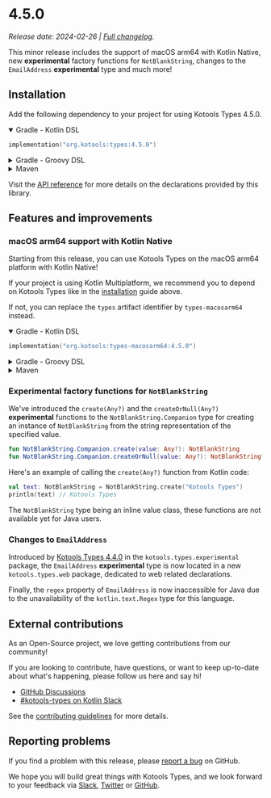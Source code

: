 # 4.5.0

_Release date: 2024-02-26 | [Full changelog][changelog]._

This minor release includes the support of macOS arm64 with Kotlin Native, new
**experimental** factory functions for `NotBlankString`, changes to the
`EmailAddress` **experimental** type and much more!

[changelog]: https://github.com/kotools/types/blob/main/CHANGELOG.md#4.5.0

## Installation

Add the following dependency to your project for using Kotools Types 4.5.0.

<details open>
<summary>Gradle - Kotlin DSL</summary>

```kotlin
implementation("org.kotools:types:4.5.0")
```
</details>

<details>
<summary>Gradle - Groovy DSL</summary>

```groovy
implementation "org.kotools:types:4.5.0"
```
</details>

<details>
<summary>Maven</summary>

```xml
<dependencies>
    <dependency>
        <groupId>org.kotools</groupId>
        <artifactId>types</artifactId>
        <version>4.5.0</version>
    </dependency>
</dependencies>
```
</details>

Visit the [API reference][api-reference] for more details on the declarations
provided by this library.

[api-reference]: https://types.kotools.org

## Features and improvements

### macOS arm64 support with Kotlin Native

Starting from this release, you can use Kotools Types on the macOS arm64
platform with Kotlin Native!

If your project is using Kotlin Multiplatform, we recommend you to depend on
Kotools Types like in the [installation](#installation) guide above.

If not, you can replace the `types` artifact identifier by `types-macosarm64`
instead.

<details open>
<summary>Gradle - Kotlin DSL</summary>

```kotlin
implementation("org.kotools:types-macosarm64:4.5.0")
```
</details>

<details>
<summary>Gradle - Groovy DSL</summary>

```groovy
implementation "org.kotools:types-macosarm64:4.5.0"
```
</details>

<details>
<summary>Maven</summary>

```xml
<dependencies>
    <dependency>
        <groupId>org.kotools</groupId>
        <artifactId>types-macosarm64</artifactId>
        <version>4.5.0</version>
    </dependency>
</dependencies>
```
</details>

### Experimental factory functions for `NotBlankString`

We've introduced the `create(Any?)` and the `createOrNull(Any?)`
**experimental** functions to the `NotBlankString.Companion` type for creating
an instance of `NotBlankString` from the string representation of the specified
value.

```kotlin
fun NotBlankString.Companion.create(value: Any?): NotBlankString
fun NotBlankString.Companion.createOrNull(value: Any?): NotBlankString?
```

Here's an example of calling the `create(Any?)` function from Kotlin code:

```kotlin
val text: NotBlankString = NotBlankString.create("Kotools Types")
println(text) // Kotools Types
```

The `NotBlankString` type being an inline value class, these functions are not
available yet for Java users.

### Changes to `EmailAddress`

Introduced by [Kotools Types 4.4.0] in the `kotools.types.experimental` package,
the `EmailAddress` **experimental** type is now located in a new
`kotools.types.web` package, dedicated to web related declarations.

Finally, the `regex` property of `EmailAddress` is now inaccessible for Java due
to the unavailability of the `kotlin.text.Regex` type for this language.

[Kotools Types 4.4.0]: https://github.com/kotools/types/releases/tag/4.4.0

## External contributions

As an Open-Source project, we love getting contributions from our community!

If you are looking to contribute, have questions, or want to keep up-to-date
about what's happening, please follow us here and say hi!

- [GitHub Discussions][github-discussions]
- [#kotools-types on Kotlin Slack][slack]

See the [contributing guidelines](/CONTRIBUTING.md) for more details.

[slack]: https://kotlinlang.slack.com/archives/C05H0L1LD25
[github-discussions]: https://github.com/kotools/types/discussions

## Reporting problems

If you find a problem with this release, please [report a bug][bug-report] on
GitHub.

We hope you will build great things with Kotools Types, and we look forward to
your feedback via [Slack], [Twitter] or [GitHub].

[bug-report]: https://github.com/kotools/types/issues/new?assignees=&labels=bug&projects=&template=bug-template.md&title=Bug
[github]: https://github.com/kotools
[twitter]: https://twitter.com/KotoolsContact
